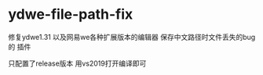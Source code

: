 # ydwe-file-path-fix
修复ydwe1.31 以及网易we各种扩展版本的编辑器  保存中文路径时文件丢失的bug的 插件



只配置了release版本  用vs2019打开编译即可
